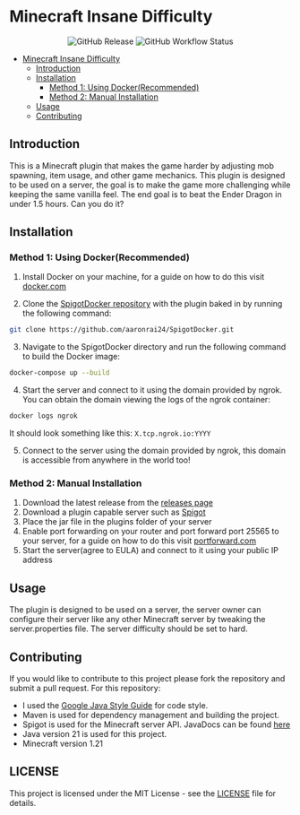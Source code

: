 # Minecraft Insane Difficulty

<div align="center">
  <img src="https://img.shields.io/github/v/release/aaronrai24/MinecraftInsaneDifficulty" alt="GitHub Release"/>
  <img src="https://img.shields.io/github/actions/workflow/status/aaronrai24/MinecraftInsaneDifficulty/release.yml" alt="GitHub Workflow Status"/>
</div>

- [Minecraft Insane Difficulty](#minecraft-insane-difficulty)
  - [Introduction](#introduction)
  - [Installation](#installation)
    - [Method 1: Using Docker(Recommended)](#method-1-using-dockerrecommended)
    - [Method 2: Manual Installation](#method-2-manual-installation)
  - [Usage](#usage)
  - [Contributing](#contributing)

## Introduction
This is a Minecraft plugin that makes the game harder by adjusting mob spawning, item usage, and other game mechanics. 
This plugin is designed to be used on a server, the goal is to make the game more challenging while keeping the same vanilla
feel. The end goal is to beat the Ender Dragon in under 1.5 hours. Can you do it?

## Installation

### Method 1: Using Docker(Recommended)
1. Install Docker on your machine, for a guide on how to do this visit [docker.com](https://docs.docker.com/get-docker/)

2. Clone the [SpigotDocker repository](https://github.com/aaronrai24/SpigotDocker) with the plugin baked in by running the following command:

```bash
git clone https://github.com/aaronrai24/SpigotDocker.git
```

3. Navigate to the SpigotDocker directory and run the following command to build the Docker image:

```bash
docker-compose up --build
```
4. Start the server and connect to it using the domain provided by ngrok. You can obtain the domain viewing the logs of the ngrok container:
 
  ```bash
  docker logs ngrok
  ```
  It should look something like this:
`X.tcp.ngrok.io:YYYY`

5. Connect to the server using the domain provided by ngrok, this domain is accessible from anywhere in the world too!

### Method 2: Manual Installation
1. Download the latest release from the [releases page](https://github.com/aaronrai24/MinecraftInsaneDifficulty/releases)
2. Download a plugin capable server such as [Spigot](https://getbukkit.org/download/spigot)
3. Place the jar file in the plugins folder of your server
4. Enable port forwarding on your router and port forward port 25565 to your server, for a guide on how to do this visit [portforward.com](https://portforward.com/)
5. Start the server(agree to EULA) and connect to it using your public IP address

## Usage
The plugin is designed to be used on a server, the server owner can configure their server like any other Minecraft server
by tweaking the server.properties file. The server difficulty should be set to hard.

## Contributing
If you would like to contribute to this project please fork the repository and submit a pull request. For this repository:
- I used the [Google Java Style Guide](https://google.github.io/styleguide/javaguide.html) for code style. 
- Maven is used for dependency management and building the project.
- Spigot is used for the Minecraft server API. JavaDocs can be found [here](https://hub.spigotmc.org/javadocs/spigot/overview-summary.html)
- Java version 21 is used for this project.
- Minecraft version 1.21

## LICENSE
This project is licensed under the MIT License - see the [LICENSE](LICENSE) file for details.